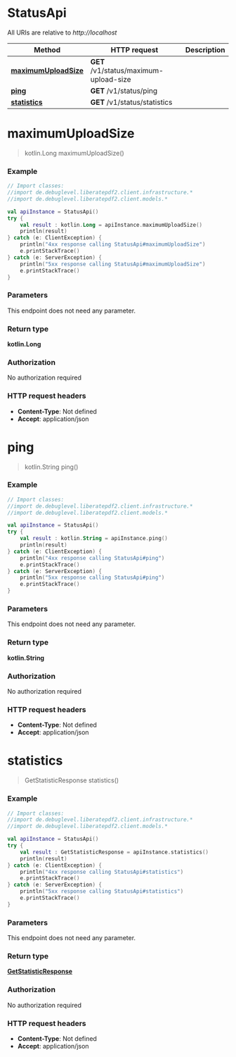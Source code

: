 # StatusApi

All URIs are relative to *http://localhost*

Method | HTTP request | Description
------------- | ------------- | -------------
[**maximumUploadSize**](StatusApi.md#maximumUploadSize) | **GET** /v1/status/maximum-upload-size | 
[**ping**](StatusApi.md#ping) | **GET** /v1/status/ping | 
[**statistics**](StatusApi.md#statistics) | **GET** /v1/status/statistics | 


<a name="maximumUploadSize"></a>
# **maximumUploadSize**
> kotlin.Long maximumUploadSize()



### Example
```kotlin
// Import classes:
//import de.debuglevel.liberatepdf2.client.infrastructure.*
//import de.debuglevel.liberatepdf2.client.models.*

val apiInstance = StatusApi()
try {
    val result : kotlin.Long = apiInstance.maximumUploadSize()
    println(result)
} catch (e: ClientException) {
    println("4xx response calling StatusApi#maximumUploadSize")
    e.printStackTrace()
} catch (e: ServerException) {
    println("5xx response calling StatusApi#maximumUploadSize")
    e.printStackTrace()
}
```

### Parameters
This endpoint does not need any parameter.

### Return type

**kotlin.Long**

### Authorization

No authorization required

### HTTP request headers

 - **Content-Type**: Not defined
 - **Accept**: application/json

<a name="ping"></a>
# **ping**
> kotlin.String ping()



### Example
```kotlin
// Import classes:
//import de.debuglevel.liberatepdf2.client.infrastructure.*
//import de.debuglevel.liberatepdf2.client.models.*

val apiInstance = StatusApi()
try {
    val result : kotlin.String = apiInstance.ping()
    println(result)
} catch (e: ClientException) {
    println("4xx response calling StatusApi#ping")
    e.printStackTrace()
} catch (e: ServerException) {
    println("5xx response calling StatusApi#ping")
    e.printStackTrace()
}
```

### Parameters
This endpoint does not need any parameter.

### Return type

**kotlin.String**

### Authorization

No authorization required

### HTTP request headers

 - **Content-Type**: Not defined
 - **Accept**: application/json

<a name="statistics"></a>
# **statistics**
> GetStatisticResponse statistics()



### Example
```kotlin
// Import classes:
//import de.debuglevel.liberatepdf2.client.infrastructure.*
//import de.debuglevel.liberatepdf2.client.models.*

val apiInstance = StatusApi()
try {
    val result : GetStatisticResponse = apiInstance.statistics()
    println(result)
} catch (e: ClientException) {
    println("4xx response calling StatusApi#statistics")
    e.printStackTrace()
} catch (e: ServerException) {
    println("5xx response calling StatusApi#statistics")
    e.printStackTrace()
}
```

### Parameters
This endpoint does not need any parameter.

### Return type

[**GetStatisticResponse**](GetStatisticResponse.md)

### Authorization

No authorization required

### HTTP request headers

 - **Content-Type**: Not defined
 - **Accept**: application/json

